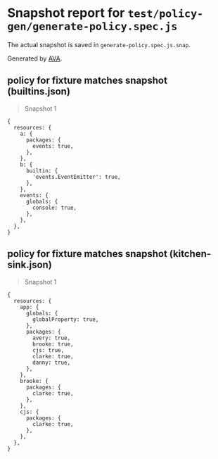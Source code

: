 # Snapshot report for `test/policy-gen/generate-policy.spec.js`

The actual snapshot is saved in `generate-policy.spec.js.snap`.

Generated by [AVA](https://avajs.dev).

## policy for fixture matches snapshot (builtins.json)

> Snapshot 1

    {
      resources: {
        a: {
          packages: {
            events: true,
          },
        },
        b: {
          builtin: {
            'events.EventEmitter': true,
          },
        },
        events: {
          globals: {
            console: true,
          },
        },
      },
    }

## policy for fixture matches snapshot (kitchen-sink.json)

> Snapshot 1

    {
      resources: {
        app: {
          globals: {
            globalProperty: true,
          },
          packages: {
            avery: true,
            brooke: true,
            cjs: true,
            clarke: true,
            danny: true,
          },
        },
        brooke: {
          packages: {
            clarke: true,
          },
        },
        cjs: {
          packages: {
            clarke: true,
          },
        },
      },
    }
